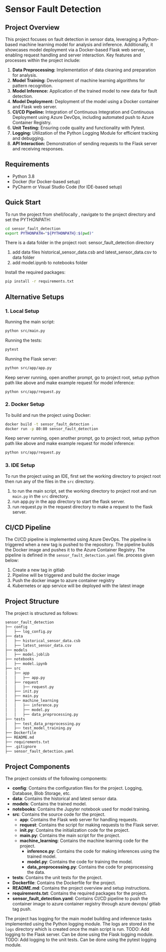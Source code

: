 # Sensor Fault Detection

## Project Overview
This project focuses on fault detection in sensor data, leveraging a Python-based machine learning model for analysis and inference. Additionally, it showcases model deployment via a Docker-based Flask web server, enabling request handling and server interaction. 
Key features and processes within the project include:

1. **Data Preprocessing:** Implementation of data cleaning and preparation for analysis.
2. **Model Training:** Development of machine learning algorithms for pattern recognition.
3. **Model Inference:** Application of the trained model to new data for fault detection.
4. **Model Deployment:** Deployment of the model using a Docker container and Flask web server.
5. **CI/CD Pipeline:** Integration of Continuous Integration and Continuous Deployment using Azure DevOps, including automated push to Azure Container Registry.
6. **Unit Testing:** Ensuring code quality and functionality with Pytest.
7. **Logging:** Utilization of the Python Logging Module for efficient tracking and debugging.
8. **API Interaction:** Demonstration of sending requests to the Flask server and receiving responses.


## Requirements
- Python 3.8
- Docker (for Docker-based setup)
- PyCharm or Visual Studio Code (for IDE-based setup)

## Quick Start

To run the project from shell/locally , navigate to the project directory and set the PYTHONPATH:
```bash
cd sensor_fault_detection
export PYTHONPATH="${PYTHONPATH}:$(pwd)"
```
There is a data folder in the project root: sensor_fault_detection directory
1. add data files historical_sensor_data.csb and latest_sensor_data.csv to data folder
2. add model.ipynb to notebooks folder


Install the required packages:

```bash
pip install -r requirements.txt
```

## Alternative Setups
### 1. Local Setup

Running the main script:
```bash
python src/main.py
```
Running the tests:
```bash
pytest
```
Running the Flask server:
```bash
python src/app/app.py
```
Keep server running, open another prompt, go to project root, setup python path like above and make example request for model inference:
```bash
python src/app/request.py
```

### 2. Docker Setup
To build and run the project using Docker:
```bash
docker build -t sensor_fault_detection .
docker run -p 80:80 sensor_fault_detection
```
Keep server running, open another prompt, go to project root, setup python path like above and make example request for model inference:
```bash
python src/app/request.py
```
### 3. IDE Setup
To run the project using an IDE, first set the working directory to project root
then run any of the files in the `src` directory.
1. to run the main script, set the working directory to project root and run `main.py` in the `src` directory.
2. run app.py in the app directory to start the flask server.
3. run request.py in the request directory to make a request to the flask server.

## CI/CD Pipeline
The CI/CD pipeline is implemented using Azure DevOps. The pipeline is triggered when a new tag is pushed to the repository. The pipeline builds the Docker image and pushes it to the Azure Container Registry. The pipeline is defined in the `sensor_fault_detection.yaml` file.
process given below:
1. Create a new tag in gitlab
2. Pipeline will be triggered and build the docker image
3. Push the docker image to azure container registry
4. Kubernetes or app service will be deployed with the latest image



## Project Structure
The project is structured as follows:
```bash
sensor_fault_detection
├── config
│   ├── log_config.py
├── data
│   ├── historical_sensor_data.csb
│   ├── latest_sensor_data.csv
├── models
│   ├── model.joblib
├── notebooks
│   ├── model.ipynb
├── src
│   ├── app
│   │   ├── app.py
│   ├── request
│   │   ├── request.py
│   ├── init.py       
│   ├── main.py
│   ├── machine_learning
│   │   ├── inference.py
│   │   ├── model.py
│   │   ├── data_preprocessing.py
├── tests
│   ├── test_data_preprocessing.py
│   ├── test_model_training.py
├── Dockerfile
├── README.md
├── requirements.txt
├── .gitignore
├── sensor_fault_detection.yaml
```
## Project Components

The project consists of the following components:
- **config**: Contains the configuration files for the project. Logging, Database, Blob Storage, etc.
- **data**: Contains the historical and latest sensor data.
- **models**: Contains the trained model.
- **notebooks**: Contains the Jupyter notebook used for model training.
- **src**: Contains the source code for the project.
  - **app**: Contains the Flask web server for handling requests.
  - **request**: Contains the script for making requests to the Flask server.
  - **init.py**: Contains the initialization code for the project.
  - **main.py**: Contains the main script for the project.
  - **machine_learning**: Contains the machine learning code for the project.
    - **inference.py**: Contains the code for making inferences using the trained model.
    - **model.py**: Contains the code for training the model.
    - **data_preprocessing.py**: Contains the code for preprocessing the data.
- **tests**: Contains the unit tests for the project.
- **Dockerfile**: Contains the Dockerfile for the project.
- **README.md**: Contains the project overview and setup instructions.
- **requirements.txt**: Contains the required packages for the project.
- **sensor_fault_detection.yaml**: Contains CI/CD pipeline to push the container image to azure container registry through azure devops/ gitlab tag push.

The project has logging for the main model building and inference tasks implemented using the Python logging module. The logs are stored in the `logs` directory which is created once the main script is run.
TODO: Add logging to the Flask server. Can be done using the Flask logging module.
TODO: Add logging to the unit tests. Can be done using the pytest logging module.

